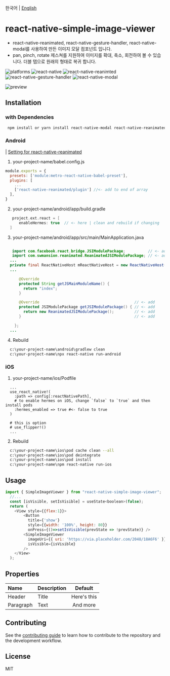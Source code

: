 한국어 | [English](./README.eng.md)

# react-native-simple-image-viewer

- react-native-reanimated, react-native-gesture-handler, react-native-modal를 사용하여 만든 이미지 모달 컴포넌트 입니다. 
- pan, pinch, rotate 제스쳐를 지원하여 이미지를 확대, 축소, 회전하여 볼 수 있습니다. 더블 탭으로 원래의 형태로 복귀 합니다.

![platforms](https://img.shields.io/badge/platforms-Android%20%7C%20iOS-brightgreen.svg?style=flat-square&colorB=191A17)
![react-native](https://img.shields.io/badge/react--native-v0.67-blue)
![react-native-reanimted](https://img.shields.io/badge/react--native--reanimated--v2-v2.4.1-blue)
![react-native-gesture-handler](https://img.shields.io/badge/react--native--gesture--handle-v2.1-blue)
![react-native-modal](https://img.shields.io/badge/react--native--modal-v13.0-blue)

![preview](https://user-images.githubusercontent.com/25360777/154618048-94856a9b-37cc-4e1e-bcc7-0570bad19df7.gif)

## Installation

### with Dependencies
```sh
 npm install or yarn install react-native-modal react-native-reanimated react-native-gesture-handler
````

### Android
| [Setting for react-native-reanimated](https://docs.swmansion.com/react-native-reanimated/docs/fundamentals/installation)
1. your-project-name/babel.config.js

```js
module.exports = {
  presets: ['module:metro-react-native-babel-preset'],
  plugins: [
    ...
    ['react-native-reanimated/plugin'] //<- add to end of array
  ],
}
```

2. your-project-name/android/app/build.gradle
```gradle
   project.ext.react = [
      enableHermes: true  // <- here | clean and rebuild if changing
  ]
```

3. your-project-name/android/app/src/main/MainApplication.java
```java

   import com.facebook.react.bridge.JSIModulePackage;          // <- add
   import com.swmansion.reanimated.ReanimatedJSIModulePackage; // <- add
  ...
  private final ReactNativeHost mReactNativeHost = new ReactNativeHost(this) {
  ...

      @Override
      protected String getJSMainModuleName() {
        return "index";
      }

      @Override                                          // <- add
      protected JSIModulePackage getJSIModulePackage() { // <- add
        return new ReanimatedJSIModulePackage();         // <- add
      }                                                  // <- add

    };
  ...
```

4. Rebuild
```sh
  c:\your-project-name\android\gradlew clean
  c:\your-project-name\npx react-native run-android
```

### iOS

1. your-project-name/ios/Podfile
```
  ...
  use_react_native!(
    :path => config[:reactNativePath],
    # to enable hermes on iOS, change `false` to `true` and then install pods
    :hermes_enabled => true #<- false to true
  )

  # this is option
  # use_flipper!()
  ...
```
2. Rebuild
```sh
  c:\your-project-name\ios\pod cache clean --all
  c:\your-project-name\ios\pod deintegrate
  c:\your-project-name\ios\pod install
  c:\your-project-name\npm react-native run-ios
```


## Usage
```js
import { SimpleImageViewer } from "react-native-simple-image-viewer";
  //...
  const [isVisible, setIsVisible] = useState<boolean>(false);
  return (
    <View style={{flex:1}}>
        <Button
          title={'show'}
          style={{width: '100%', height: 80}}
          onPress={()=>setIsVisible(prevState => !prevState)} />
        <SimpleImageViewer
          imageUri={{ uri: 'https://via.placeholder.com/2048/18A6F6' }}
          isVisible={isVisible}
        />
    </View>
  );

```

## Properties
| Name   | Description |    Default     |
| :---        |:------------|:--------------:|
| Header      | Title       |  Here's this   |
| Paragraph   | Text        |    And more    |


## Contributing
See the [contributing guide](CONTRIBUTING.md) to learn how to contribute to the repository and the development workflow.

## License
MIT
